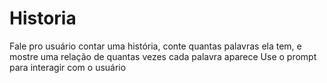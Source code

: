 # Historia
Fale pro usuário contar uma história, conte quantas palavras ela tem, e mostre uma relação de quantas vezes cada palavra aparece  Use o prompt para interagir com o usuário
